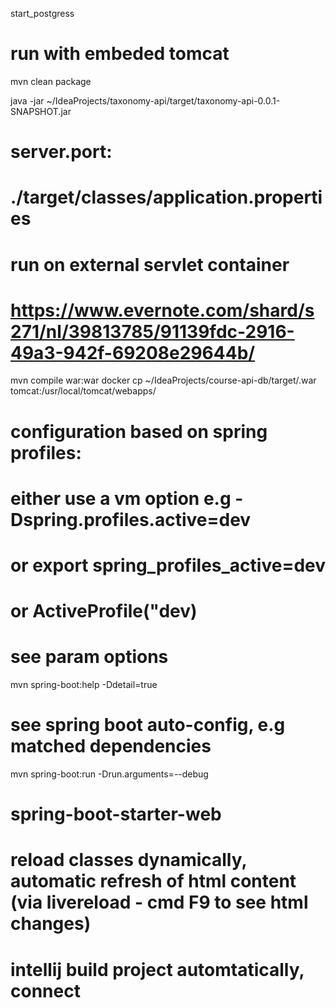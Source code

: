 start_postgress

# run with embeded tomcat

mvn clean package

java -jar ~/IdeaProjects/taxonomy-api/target/taxonomy-api-0.0.1-SNAPSHOT.jar


# server.port:
# ./target/classes/application.properties
# 
# run on external servlet container
# 
# https://www.evernote.com/shard/s271/nl/39813785/91139fdc-2916-49a3-942f-69208e29644b/

mvn compile war:war
docker cp ~/IdeaProjects/course-api-db/target/<arteefactid>.war tomcat:/usr/local/tomcat/webapps/

# configuration based on spring profiles:
# either use a vm option e.g -Dspring.profiles.active=dev
# or export spring_profiles_active=dev
# or ActiveProfile("dev)

# see param options
mvn spring-boot:help -Ddetail=true 

# see spring boot auto-config, e.g matched dependencies
mvn spring-boot:run -Drun.arguments=--debug

#       spring-boot-starter-web
# reload classes dynamically, automatic refresh of html content (via livereload - cmd F9 to see html changes)
# intellij build project automtatically, connect

